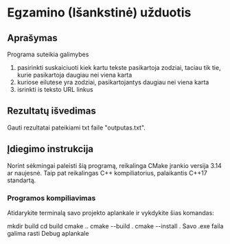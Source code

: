 # Egzamino (Išankstinė) užduotis


## Aprašymas

Programa suteikia galimybes
1. pasirinkti suskaiciuoti kiek kartu tekste pasikartoja zodziai, taciau tik tie, kurie pasikartoja daugiau nei viena karta
2. kuriose eilutese yra zodziai, pasikartojantys daugiau nei viena karta
3. isrinkti is teksto URL linkus

## Rezultatų išvedimas

Gauti rezultatai pateikiami txt faile "outputas.txt".

## Įdiegimo instrukcija

Norint sėkmingai paleisti šią programą, reikalinga CMake įrankio versija 3.14 ar naujesnė. Taip pat reikalingas C++ kompiliatorius, palaikantis C++17 standartą.

### Programos kompiliavimas

Atidarykite terminalą savo projekto aplankale ir vykdykite šias komandas:

mkdir build
cd build
cmake ..
cmake --build .
cmake --install .
Savo .exe faila galima rasti Debug aplankale
